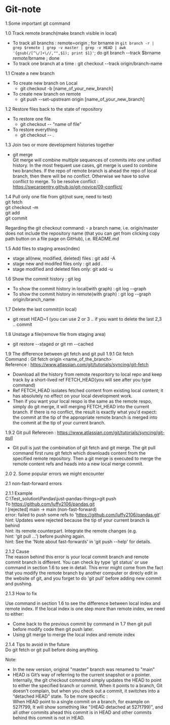 # Git-note

1.Some important git command

1.0 Track remote branch(make branch visible in local) 
- To track all branchs : remote=origin ; for brname in `git branch -r | grep $remote | grep -v master | grep -v HEAD | awk '{gsub(/[^\/]+\//,"",$1); print $1}'`; do git branch --track $brname $remote/$brname  ; done
- To track one branch at a time : git checkout --track origin/branch-name 

1.1 Create a new branch 
- To create new branch on Local 
  * git checkout -b [name_of_your_new_branch]
- To create new branch on remote
  * git push --set-upstream origin [name_of_your_new_branch]

1.2 Restore files back to the state of repository
- To restore one file
  * git checkout -- "name of file"
- To restore everything
  * git checkout -- .

1.3 Join two or more development histories together
* git merge  
Git merge will combine multiple sequences of commits into one unified history. In the most frequent use cases, git merge is used to combine two branches. If the repo of remote branch is ahead the repo of local branch, then there will be no conflict. Otherwise we have to solve conflict to merge. To be resolve conflict :   
https://swcarpentry.github.io/git-novice/09-conflict/

1.4 Pull only one file from git(not sure, need to test)  
git fetch  
git checkout -m <revision> <yourfilepath>  
git add <yourfilepath>  
git commit  
 
Regarding the git checkout command: <revision> - a branch name, i.e. origin/master <yourfilepath> does not include the repository name (that you can get from clicking copy path button on a file page on GitHub), i.e. README.md

1.5 Add files to staging areas(index)  
- stage all(new, modified, deleted) files : git add -A  
- stage new and modifed files only : git add .  
- stage modified and deleted files only: git add -u  

1.6 Show the commit history : git log  
- To show the commit history in local(with graph) : git log --graph
- To show the commit history in remote(with graph) : git log --graph origin/branch_name

1.7 Delete the last commit(in local)  
- git reset HEAD~1 (you can use 2 or 3 .. if you want to delete the last 2,3 .. commit  

1.8 Unstage a file(remove file from staging area)  
- git restore --staged <file-name> or git rm --cached <file-name>  

1.9 The difference between git fetch and git pull 
1.9.1 Git fetch  
Command : Git fetch origin <name_of_the_branch>  
Reference : https://www.atlassian.com/git/tutorials/syncing/git-fetch
- Download all the history from remote resporitory to local repo and keep track by a short-lived ref FETCH_HEAD(you will see after you type command) 
- Ref FETCH_HEAD isolates fetched content from existing local content; it has absolutely no effect on your local development work.
- Then if you want your local respo is the same as the remote respo, simply do git merge, it will merging FETCH_HEAD into the current branch. If there is no conflict, the result is exactly what you'd expect: the commit at the tip of the appropriate remote branch is merged into the commit at the tip of your current branch. 

1.9.2 Git pull 
Referecen : https://www.atlassian.com/git/tutorials/syncing/git-pull 
- Git pull is just the combination of git fetch and git merge. The git pull command first runs git fetch which downloads content from the specified remote repository. Then a git merge is executed to merge the remote content refs and heads into a new local merge commit.

2.0 
2. Some popular errors we might encounter

2.1 non-fast-forward errors

2.1.1 Example  
C:\Test_solution\Pandas\just-pandas-things>git push  
To https://github.com/luffy2106/pandas.git  
 ! [rejected]        main -> main (non-fast-forward)  
error: failed to push some refs to 'https://github.com/luffy2106/pandas.git'  
hint: Updates were rejected because the tip of your current branch is behind  
hint: its remote counterpart. Integrate the remote changes (e.g.  
hint: 'git pull ...') before pushing again.  
hint: See the 'Note about fast-forwards' in 'git push --help' for details.  

2.1.2 Cause  
The reason behind this error is your local commit branch and remote commit branch is different. You can check by type 'git status' or use command in section 1.6 to see in detail. This error might come from the fact that you modify the remote branch by another computer or direcly edit in the website of git, and you forget to do 'git pull' before adding new commit and pushing.

2.1.3 How to fix 

Use command in section 1.6 to see the difference between local index and remote index. If the local index is one step more than remote index, we need to either:
- Come back to the previous commit by command in 1.7 then git pull before modify code then git push later.
- Using git merge to merge the local index and remote index

2.1.4 Tips to avoid in the future  
Do git fetch or git pull before doing anything.








Note:
- In the new version, original "master" branch was renamed to "main"
- HEAD is Git’s way of referring to the current snapshot or a pointer. Internally, the git checkout command simply updates the HEAD to point to either the specified branch or commit. When it points to a branch, Git doesn't complain, but when you check out a commit, it switches into a “detached HEAD” state. To be more specific :  
When HEAD point to a single commit on a branch, for example on 527f799, It will show something like "(HEAD detached at 527f799)", and all other commits ahead this commit is in HEAD and other commits behind this commit is not in HEAD.
